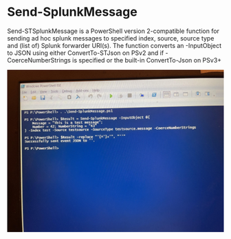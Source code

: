 # Send-SplunkMessage
Send-STSplunkMessage is a PowerShell version 2-compatible function for sending ad hoc splunk messages to specified index, source, source type and (list of) Splunk forwarder URI(s). The function converts an -InputObject to JSON using either ConvertTo-STJson on PSv2 and if -CoerceNumberStrings is specified or the built-in ConvertTo-Json on PSv3+

![splunked_message_demo](/Images/20210601splunktest.jpg)

